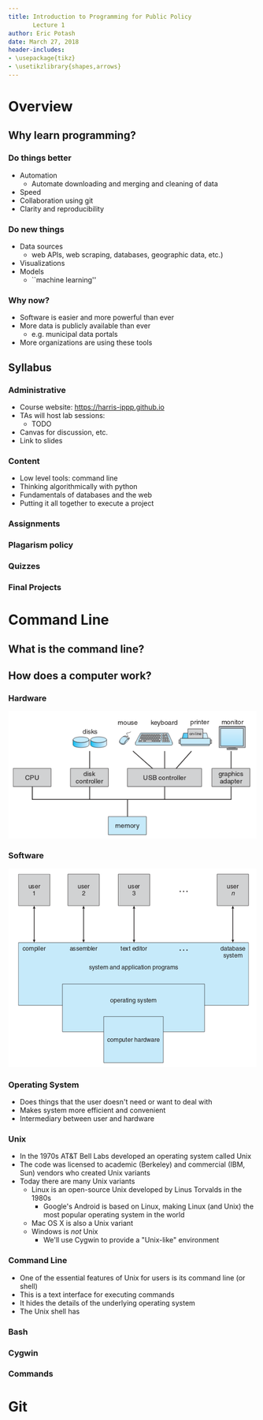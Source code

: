 ```yaml
---
title: Introduction to Programming for Public Policy
       Lecture 1
author: Eric Potash
date: March 27, 2018
header-includes:
- \usepackage{tikz}
- \usetikzlibrary{shapes,arrows}
---
```

# Overview

## Why learn programming?
### Do things better

* Automation
    * Automate downloading and merging and cleaning of data
* Speed
* Collaboration using git
* Clarity and reproducibility


### Do new things
* Data sources
    * web APIs, web scraping, databases, geographic data, etc.)
* Visualizations
* Models
    * ``machine learning''

### Why now?
* Software is easier and more powerful than ever
* More data is publicly available than ever
    * e.g. municipal data portals
* More organizations are using these tools

## Syllabus

### Administrative
* Course website: https://harris-ippp.github.io
* TAs will host lab sessions:
    * TODO
* Canvas for discussion, etc.
* Link to slides


### Content
* Low level tools: command line
* Thinking algorithmically with python
* Fundamentals of databases and the web
* Putting it all together to execute a project

### Assignments


### Plagarism policy

### Quizzes

### Final Projects

# Command Line

## What is the command line?

## How does a computer work?

### Hardware

![Computer hardware (Silberschatz et. al 2014)](hardware.png)

### Software


![Computer hardware (Silberschatz et. al 2014)](os.png)


### Operating System

* Does things that the user doesn't need or want to deal with
* Makes system more efficient and convenient
* Intermediary between user and hardware

### Unix

* In the 1970s AT&T Bell Labs developed an operating system called Unix
* The code was licensed to academic (Berkeley) and commercial (IBM, Sun) vendors who created Unix variants
* Today there are many Unix variants
    * Linux is an open-source Unix developed by Linus Torvalds in the 1980s
        * Google's Android is based on Linux, making Linux (and Unix) the most popular operating system in the world
    * Mac OS X is also a Unix variant
    * Windows is *not* Unix
        * We'll use Cygwin to provide a "Unix-like" environment

### Command Line

* One of the essential features of Unix for users is its command line (or shell)
* This is a text interface for executing commands
* It hides the details of the underlying operating system
* The Unix shell has 

### Bash

### Cygwin

### Commands

# Git
